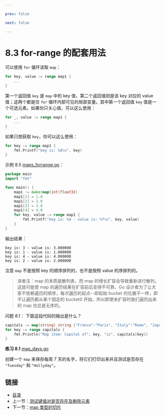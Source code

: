```yaml
---

prev: false  

next: false  

---
```


# 8.3 for-range 的配套用法

可以使用 `for` 循环读取 `map`：

```go
for key, value := range map1 {
	...
}
```

第一个返回值 `key` 是 `map` 中的 key 值，第二个返回值则是该 key 对应的 value 值；这两个都是仅 `for` 循环内部可见的局部变量。其中第一个返回值 `key` 值是一个可选元素。如果你只关心值，可以这么使用：

```go
for _, value := range map1 {
	...
}
```

如果只想获取 `key`，你可以这么使用：

```go
for key := range map1 {
	fmt.Printf("key is: %d\n", key)
}
```

示例 8.5 [maps_forrange.go](examples/chapter_8/maps_forrange.go)：

```go
package main
import "fmt"

func main() {
	map1 := make(map[int]float32)
	map1[1] = 1.0
	map1[2] = 2.0
	map1[3] = 3.0
	map1[4] = 4.0
	for key, value := range map1 {
		fmt.Printf("key is: %d - value is: %f\n", key, value)
	}
}
```

输出结果：

	key is: 3 - value is: 3.000000
	key is: 1 - value is: 1.000000
	key is: 4 - value is: 4.000000
	key is: 2 - value is: 2.000000

注意 `map` 不是按照 key 的顺序排列的，也不是按照 value 的序排列的。

> 译者注：map 的本质是散列表，而 map 的增长扩容会导致重新进行散列，这就可能使 map 的遍历结果在扩容前后变得不可靠，Go 设计者为了让大家不依赖遍历的顺序，每次遍历的起点--即起始 bucket 的位置不一样，即不让遍历都从某个固定的 bucket0 开始，所以即使未扩容时我们遍历出来的 map 也总是无序的。

问题 8.1： 下面这段代码的输出是什么？

```go
capitals := map[string] string {"France":"Paris", "Italy":"Rome", "Japan":"Tokyo" }
for key := range capitals {
	fmt.Println("Map item: Capital of", key, "is", capitals[key])
}
```

**练习 8.1** [map_days.go](exercises/chapter_8/map_days.go)

创建一个 `map` 来保存每周 7 天的名字，将它们打印出来并且测试是否存在 `"Tuesday"` 和 `"Hollyday"`。

## 链接

- [目录](directory.md)
- 上一节：[测试键值对是否存在及删除元素](08.2.md)
- 下一节：[map 类型的切片](08.4.md)